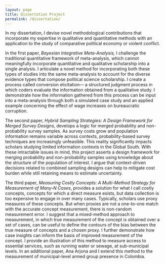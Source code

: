 ```yaml
---
layout: page
title: Dissertation Project
permalink: /dissertation/
---
```


In my dissertation, I devise novel methodological contributions that incorporate my expertise in qualitative and quantitative methods with an application to the study of comparative political economy or violent conflict.

In the first paper, *Bayesian Integrative Meta-Analysis,* I challenge the traditional quantitative framework of meta-analysis, which cannot meaningfully incorporate quantitative and qualitative scholarship into a single analysis. I articulate a novel method for incorporating both these types of studies into the same meta-analysis to account for the diverse evidence types that compose political science scholarship. I create a process called conversion elicitation— a structured judgment process in which coders evaluate the information obtained from a qualitative study. I demonstrate how the information gathered from this process can be input into a meta-analysis through both a simulated case study and an applied example concerning the effect of wage increases on bureaucratic corruption.

The second paper, *Hybrid Sampling Strategies: A Design Framework for Merged Survey Designs*, develops a logic for merged probability and non-probability survey samples. As survey costs grow and population information remains variable across contexts, probability-based survey techniques are increasingly unfeasible. This reality significantly impacts scholars studying limited information contexts in the Global South. With these intractable issues in mind, this project asserts a design framework for merging probability and non-probability samples using knowledge about the structure of the population of interest. I argue that context-driven decisions related to combined sampling designs can help to mitigate cost burden while still retaining means to estimate uncertainty.

The third paper, *Measuring Costly Concepts: A Multi-Method Strategy for Measurement of Many-N Cases*, provides a solution for what I call costly concepts, concepts for which a direct measure exists, but data collection is too expensive to engage in over many cases. Typically, scholars use proxy measures of these concepts. But when proxies are not a one-to-one match with the accurate concept measurement, there is non-random measurement error. I suggest that a mixed-method approach to measurement, in which true measurement of the concept is obtained over a set of cases, can be useful to define the contours of the bias between the true measure of concepts and a chosen proxy. I further demonstrate how case insights can inform the basis of improved measurement of the concept. I provide an illustration of this method to measure access to essential services, such as running water or sewage, at sub-municipal levels. In an additional paper, Ana Arjona and I extend this method to the measurement of municipal-level armed group presence in Colombia.